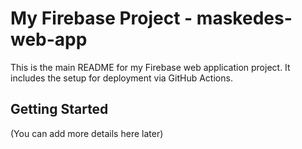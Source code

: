# My Firebase Project - maskedes-web-app

This is the main README for my Firebase web application project.
It includes the setup for deployment via GitHub Actions.

## Getting Started
(You can add more details here later)
